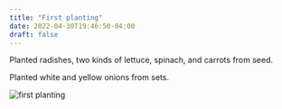 ```yaml
---
title: "First planting"
date: 2022-04-30T19:46:50-04:00
draft: false
---
```


Planted radishes, two kinds of lettuce, spinach, and carrots from seed.

Planted white and yellow onions from sets.

![first planting](/2022-04-30-first-planting.jpg)
